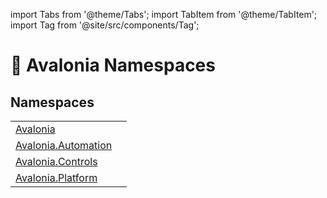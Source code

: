 import Tabs from '@theme/Tabs'; 
import TabItem from '@theme/TabItem'; 
import Tag from '@site/src/components/Tag'; 

# 📂 Avalonia Namespaces






## Namespaces
<table>
<tr>
<td><a href="N_Avalonia">Avalonia</a></td>
<td></td>
</tr>
<tr>
<td><a href="G_Avalonia_Automation">Avalonia.Automation</a></td>
<td></td>
</tr>
<tr>
<td><a href="G_Avalonia_Controls">Avalonia.Controls</a></td>
<td></td>
</tr>
<tr>
<td><a href="N_Avalonia_Platform">Avalonia.Platform</a></td>
<td></td>
</tr>
</table>